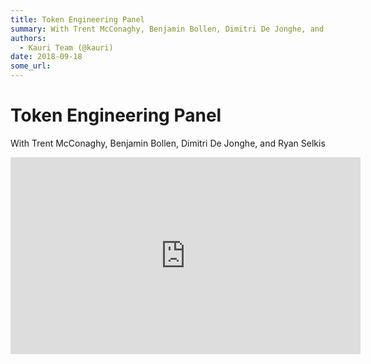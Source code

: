 ```yaml
---
title: Token Engineering Panel
summary: With Trent McConaghy, Benjamin Bollen, Dimitri De Jonghe, and Ryan Selkis
authors:
  - Kauri Team (@kauri)
date: 2018-09-18
some_url: 
---
```


# Token Engineering Panel

With Trent McConaghy, Benjamin Bollen, Dimitri De Jonghe, and Ryan Selkis

<div align="center"><iframe width="560" height="315" src="https://drive.google.com/file/d/1bZ8GpWKxIb3Q6MpZsU6teJUHhtoSNs96/preview" frameborder="0" allow="encrypted-media" allowfullscreen></iframe></div>